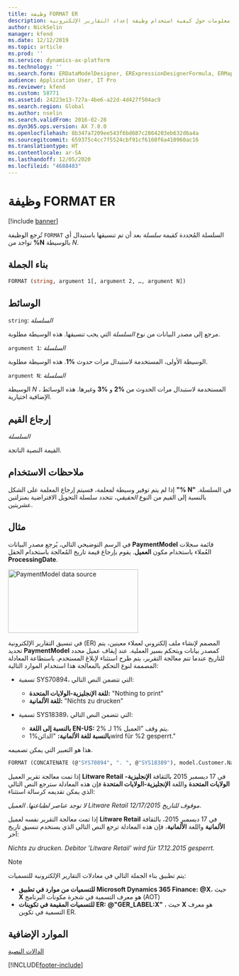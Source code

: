 ```yaml
---
title: وظيفة FORMAT ER
description: يوفر هذا الموضوع معلومات حول كيفية استخدام وظيفة إعداد التقارير الإلكترونية FORMAT (ER).
author: NickSelin
manager: kfend
ms.date: 12/12/2019
ms.topic: article
ms.prod: ''
ms.service: dynamics-ax-platform
ms.technology: ''
ms.search.form: ERDataModelDesigner, ERExpressionDesignerFormula, ERMappedFormatDesigner, ERModelMappingDesigner
audience: Application User, IT Pro
ms.reviewer: kfend
ms.custom: 58771
ms.assetid: 24223e13-727a-4be6-a22d-4d427f504ac9
ms.search.region: Global
ms.author: nselin
ms.search.validFrom: 2016-02-28
ms.dyn365.ops.version: AX 7.0.0
ms.openlocfilehash: 8b347a7209ee543f6bd687c2864203eb632d6a4a
ms.sourcegitcommit: 659375c4cc7f5524cbf91cf6160f6a410960ac16
ms.translationtype: HT
ms.contentlocale: ar-SA
ms.lasthandoff: 12/05/2020
ms.locfileid: "4688403"
---
```

# <a name="format-er-function"></a>وظيفة FORMAT ER

[!include [banner](../includes/banner.md)]

تُرجع الوظيفة `FORMAT` السلسلة المُحددة كقيمة *سلسلة* بعد أن تم تنسيقها باستبدال أي تواجد من **%N** بالوسيطة *N*.

## <a name="syntax"></a>بناء الجملة

```vb
FORMAT (string, argument 1[, argument 2, …, argument N])
```

## <a name="arguments"></a>الوسائط

`string`: *السلسلة*

مرجع إلى مصدر البيانات من نوع *السلسلة* التي يجب تنسيقها. هذه الوسيطة مطلوبة.

`argument 1`: *السلسلة*

الوسيطة الأولى، المستخدمة لاستبدال مرات حدوث **%1**. هذه الوسيطة مطلوبة.

`argument N`: *السلسلة*

الوسيطة *N* ، المستخدمة لاستبدال مرات الحدوث من **%2** و **%3** وغيرها. هذه الوسائط الإضافية اختيارية.

## <a name="return-values"></a>إرجاع القيم

*السلسلة*

القيمة النصية الناتجة.

## <a name="usage-notes"></a>ملاحظات الاستخدام

إذا لم يتم توفير وسيطة لمعلمة، فسيتم إرجاع المعلمة على الشكل **"% N"** في السلسلة. بالنسبة إلى القيم من النوع *الحقيقي*، تتحدد سلسلة التحويل الافتراضية بمنزلتين عشريتين.

## <a name="example"></a>مثال

في الرسم التوضيحي التالي، يُرجع مصدر البيانات **PaymentModel** قائمة سجلات العُملاء باستخدام مكون **العميل**. يقوم بإرجاع قيمة تاريخ المُعالجة باستخدام الحقل **ProcessingDate**.

<a href="./media/picture-format-datasource.jpg"><img src="./media/picture-format-datasource.jpg" alt="PaymentModel data source" class="alignnone wp-image-290751 size-full" width="293" height="143" /></a>

في تنسيق التقارير الإلكترونية (ER) المصمم لإنشاء ملف إلكتروني لعملاء معينين، يتم تحديد **PaymentModel** كمصدر بيانات ويتحكم بسير العملية. عند إيقاف عميل محدد للتاريخ عندما تتم معالجة التقرير، يتم طرح استثناء لإبلاغ المستخدم.  باستطاعة المعادلة المصممة لنوع التحكم بالمعالجة هذا استخدام الموارد التالية:

- تسمية SYS70894، التي تتضمن النص التالي:

    - **للغة الإنجليزية-الولايات المتحدة:** "Nothing to print"
    - **للغة الألمانية:** "Nichts zu drucken"

- تسمية SYS18389، التي تتضمن النص التالي:

    - **بالنسبة إلى اللغة EN-US:** يتم وقف "العميل %1 لـ %2.
    - **بالنسبة للغة الألمانية:** "الدائن%1wird für %2 gesperrt." 

هذا هو التعبير التي يمكن تصميمه.

```vb
FORMAT (CONCATENATE (@"SYS70894", ". ", @"SYS18389"), model.Customer.Name, DATETIMEFORMAT (model.ProcessingDate, "d"))
```

إذا تمت معالجة تقرير العميل **Litware Retail** في 17 ديسمبر 2015 بالثقافة **الإنجليزية-الولايات المتحدة** واللغة **الإنجليزية-الولايات المتحدة** فإن هذه المعادلة سترجع النص التالي الذي يمكن تقديمه كرسالة استثناء:

*لا توجد عناصر لطباعتها. العميل Litware Retail موقوف للتاريخ 12/17/2015‎*.

إذا تمت معالجة التقرير نفسه لعميل **Litware Retail** في 17 ديسمبر 2015، بالثقافة **الألمانية** واللغة **الألمانية**، فإن هذه المعادلة ترجع النص التالي الذي يستخدم تنسيق تاريخ آخر:

*Nichts zu drucken. Debitor 'Litware Retail' wird für 17.12.2015 gesperrt.*

>[!NOTE]
> يتم تطبيق بناء الجملة التالي في معادلات التقارير الإلكترونية للتسميات:
>
> - **للتسميات من موارد في تطبيق Microsoft Dynamics 365 Finance:** **\@X**، حيث **X** هو معرف التسمية في شجرة مكونات البرنامج (AOT)
> - **للتسميات المقيمة في تكوينات ER:** **@"GER_LABEL:X"** ، حيث **X** هو معرف التسمية في تكوين ER.

## <a name="additional-resources"></a>الموارد الإضافية

[الدالات النصية](er-functions-category-text.md)


[!INCLUDE[footer-include](../../../includes/footer-banner.md)]